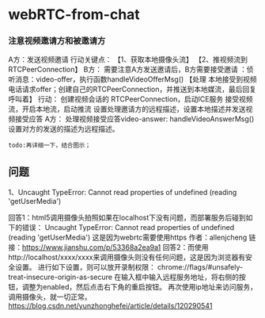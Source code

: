 # webRTC-from-chat


### 注意视频邀请方和被邀请方
A方：发送视频邀请
行动关键点：
  【1、获取本地摄像头流】
  【2、推视频流到 RTCPeerConnection】 
B方：
需要注意A方发送邀请后，B方需要接受邀请 ：侦听消息：video-offer，执行函数handleVideoOfferMsg()
【处理 本地接受到视频电话请求offer；创建自己的RTCPeerConnection，并推送到本地媒流，最后回复呼叫着】
  行动：
  创建视频会话的 RTCPeerConnection，启动ICE服务
  接受视频流，开启本地流，启动推流
    设置处理邀请方的远程描述，设置本地描述并发送视频接受应答
A方：
  处理视频接受应答video-answer: handleVideoAnswerMsg()
    设置对方的发送的描述为远程描述。


    todo:再详细一下，结合图示；
## 问题
1、Uncaught TypeError: Cannot read properties of undefined (reading 'getUserMedia')

  回答1：html5调用摄像头拍照如果在localhost下没有问题，而部署服务后碰到如下的错误：
Uncaught TypeError: Cannot read properties of undefined (reading 'getUserMedia')
这是因为webrtc需要使用https
作者：allenjcheng
链接：https://www.jianshu.com/p/53368a2ea9a1
  回答2：而使用 http://localhost/xxxx/xxxx来调用摄像头则没有任何问题，这是因为浏览器有安全设置。
进行如下设置，则可以放开录制权限：
chrome://flags/#unsafely-treat-insecure-origin-as-secure
在输入框中输入远程服务地址，将右侧的按钮，调整为enabled，然后点击右下角的重启按钮。
再次使用ip地址来访问服务，调用摄像头，就一切正常。 
https://blog.csdn.net/yunzhonghefei/article/details/120290541
 
